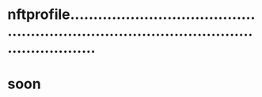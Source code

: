 # nftprofile................................................................................................................
# soon
